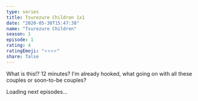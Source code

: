 ```yaml
--- 
type: series 
title: Tsurezure Children 1x1 
date: "2020-05-30T15:47:38" 
name: "Tsurezure Children" 
season: 1 
episode: 1 
rating: 4 
ratingEmoji: "⭐️⭐️⭐️⭐️" 
share: false 
---
```


What is this!? 12 minutes? I'm already hooked, what going on with all these couples or soon-to-be couples?

Loading next episodes...
